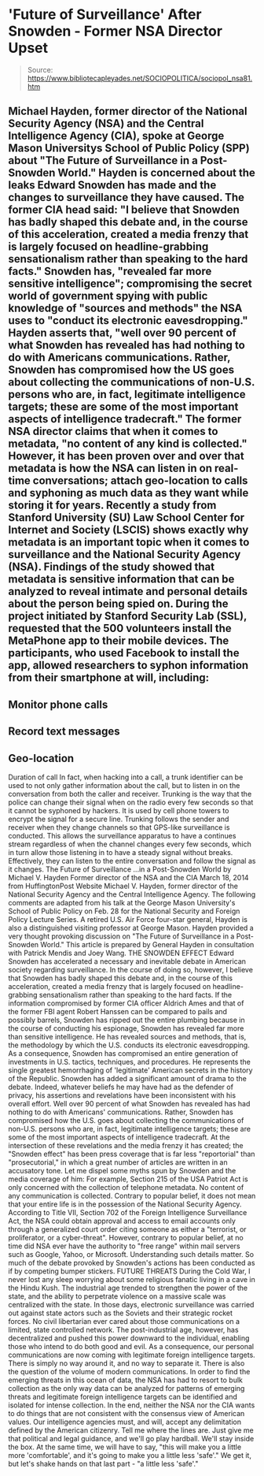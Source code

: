 # 'Future of Surveillance' After Snowden - Former NSA Director Upset

> Source: https://www.bibliotecapleyades.net/SOCIOPOLITICA/sociopol_nsa81.htm

Michael Hayden, former director of the
National Security Agency (NSA)
and the Central Intelligence Agency (CIA),
spoke at George Mason Universitys School of Public Policy (SPP)
about "The
Future of Surveillance in a Post-Snowden World."
Hayden is
concerned about the leaks
Edward Snowden has made and the changes to
surveillance they have caused.
The former CIA head said:
"I believe that Snowden has badly shaped
this debate and, in the course of this acceleration, created a media
frenzy that is largely focused on headline-grabbing sensationalism
rather than speaking to the hard facts."
Snowden has,
"revealed far more sensitive intelligence"; compromising
the secret world of government spying with public knowledge of "sources
and methods" the NSA uses to "conduct its electronic eavesdropping."
Hayden asserts that,
"well over 90 percent of what Snowden has
revealed has had nothing to do with Americans communications.
Rather,
Snowden has compromised how the US goes about collecting the
communications of non-U.S. persons who are, in fact, legitimate
intelligence targets; these are some of the most important aspects
of intelligence tradecraft."
The former NSA director claims that when it comes to metadata,
"no content of any kind is collected."
However, it has been proven over and over that metadata is how the
NSA can listen in on real-time conversations; attach geo-location to
calls and syphoning as much data as they want while storing it for
years.
Recently
a study from Stanford University (SU) Law School Center for Internet
and Society (LSCIS) shows exactly why metadata is an important topic
when it comes to surveillance and the National Security Agency (NSA).
Findings of the study showed that metadata is sensitive information
that can be analyzed to reveal intimate and personal details about the
person being spied on.
During the project initiated by Stanford Security Lab (SSL),
requested that the 500 volunteers install the MetaPhone app to their
mobile devices.
The participants, who
used Facebook to install the app, allowed
researchers to syphon information from their smartphone at will,
including:
-
Monitor phone calls
-
Record text messages
-
Geo-location
-
Duration of call
In fact, when hacking into a call, a trunk identifier can be used to
not only gather information about the call, but to listen in on the
conversation from both the caller and receiver.
Trunking is the way that the police can change their signal when on
the radio every few seconds so that it cannot be syphoned by hackers. It
is used by cell phone towers to encrypt the signal for a secure line.
Trunking follows the sender and receiver when they change channels so
that GPS-like surveillance is conducted.
This allows the surveillance apparatus to have a continues stream
regardless of when the channel changes every few seconds, which in turn
allow those listening in to have a steady signal without breaks.
Effectively, they can listen to the entire conversation and follow the
signal as it changes.
The Future of Surveillance
...in
a Post-Snowden World
by Michael V. Hayden
Former director of the NSA and
the CIA
March 18, 2014
from
HuffingtonPost Website
Michael V. Hayden,
former director of the National Security Agency and
the Central Intelligence Agency.
The following comments
are adapted from his talk at the George Mason
University's School of Public Policy on Feb. 28 for
the National Security and Foreign Policy Lecture
Series.
A retired U.S. Air Force
four-star general, Hayden is also a distinguished
visiting professor at George Mason. Hayden provided
a very thought provoking discussion on "The Future
of Surveillance in a Post-Snowden World."
This article is prepared by General Hayden in
consultation with Patrick Mendis and Joey Wang.
THE SNOWDEN EFFECT
Edward Snowden has accelerated a
necessary and inevitable debate in American society regarding
surveillance.
In the course of doing so, however, I
believe that Snowden has badly shaped this debate and, in the course
of this acceleration, created a media frenzy that is largely focused
on headline-grabbing sensationalism rather than speaking to the hard
facts.
If the information compromised by former CIA officer Aldrich Ames
and that of the former FBI agent Robert Hanssen can be compared to
pails and possibly barrels, Snowden has ripped out the entire
plumbing because in the course of conducting his espionage, Snowden
has revealed far more than sensitive intelligence.
He has revealed sources and methods,
that is, the methodology by which the U.S. conducts its electronic
eavesdropping.
As a consequence, Snowden has
compromised an entire generation of investments in U.S. tactics,
techniques, and procedures. He represents the single greatest
hemorrhaging of 'legitimate' American secrets in the history of the
Republic.
Snowden has added a significant amount of drama to the debate.
Indeed, whatever beliefs he may have had as the defender of privacy,
his assertions and revelations have been inconsistent with his
overall effort. Well over 90 percent of what Snowden has revealed
has had nothing to do with Americans' communications.
Rather, Snowden has compromised how the
U.S. goes about collecting the communications of non-U.S. persons
who are, in fact, legitimate intelligence targets; these are some of
the most important aspects of intelligence tradecraft.
At the intersection of these revelations and the media frenzy it has
created; the "Snowden effect" has been press coverage that is far
less "reportorial" than "prosecutorial," in which a great number of
articles are written in an accusatory tone.
Let me dispel some myths spun by Snowden and the media coverage of
him:
For example, Section 215 of the USA Patriot Act is only concerned
with the collection of telephone metadata.
No content of any
communication is collected. Contrary to popular belief, it does not
mean that your entire life is in the possession of the National
Security Agency.
According to Title VII, Section 702 of the Foreign Intelligence
Surveillance Act, the NSA could obtain approval and access to email
accounts only through a generalized court order citing someone as
either a "terrorist, or proliferator, or a cyber-threat".
However, contrary to popular belief, at
no time did NSA ever have the authority to "free range" within mail
servers such as
Google, Yahoo, or
Microsoft.
Understanding such details matter.
So much of the debate provoked by
Snowden's actions has been conducted as if by competing bumper
stickers.
FUTURE THREATS
During the Cold War, I never lost any
sleep worrying about some religious fanatic living in a cave in the
Hindu Kush.
The industrial age trended to strengthen
the power of the state, and the ability to perpetrate violence on a
massive scale was centralized with the state.
In those days,
electronic surveillance was carried out against state actors such as
the Soviets and their strategic rocket forces. No civil libertarian
ever cared about those communications on a limited, state controlled
network.
The post-industrial age, however, has decentralized and pushed this
power downward to the individual, enabling those who intend to do
both good and evil. As a consequence, our personal communications
are now coming with legitimate foreign intelligence targets.
There is simply no way around it, and no
way to separate it.
There is also the question of the volume of modern communications.
In order to find the emerging threats in this ocean of data, the NSA
has had to resort to bulk collection as the only way data can be
analyzed for patterns of emerging threats and legitimate foreign
intelligence targets can be identified and isolated for intense
collection.
In the end, neither the NSA nor the CIA wants to do things that are
not consistent with the consensus view of American values. Our
intelligence agencies must, and will, accept any delimitation
defined by the American citizenry.
Tell me where the lines are. Just give me that political and legal
guidance, and we'll go play hardball. We'll stay inside the box.
At the same time, we will have to say,
"this will make you a little more
'comfortable', and it's going to make you a little less 'safe'."
We get it, but let's shake hands on that
last part - "a little less 'safe'."
